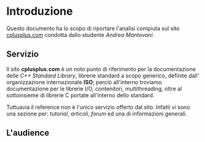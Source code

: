 # Introduzione
Questo documento ha lo scopo di riportare l'analisi compiuta sul sito
[cplusplus.com](http://www.cplusplus.com/) condotta dallo studente *Andrea 
Mantovani*.

## Servizio

Il sito **cplusplus.com** è un noto punto di riferimento per la documentazione
delle *C++ Standard Library*, librerie standard a scopo generico, definite dall'
organizzazione internazionale **ISO**; perciò all'interno troviamo 
documentazione per le librerie I/O, contenitori, multithreading, oltre al 
sottoinsieme di librerie C portate all'interno dello standard.

Tuttuavia il reference non è l'unico servizio offerto dal sito. Infatti 
vi sono una sezione per: *tutorial*, *articoli*, *forum* ed una di 
informazioni generali.

## L'audience


